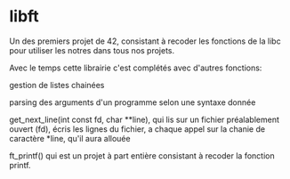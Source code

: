 # libft

Un des premiers projet de 42, consistant à recoder les fonctions de la libc pour utiliser les notres dans tous nos projets.

Avec le temps cette librairie c'est complétés avec d'autres fonctions:

gestion de listes chainées

parsing des arguments d'un programme selon une syntaxe donnée

get_next_line(int const fd, char **line), qui lis sur un fichier préalablement ouvert (fd), écris les lignes du fichier, a chaque appel sur la chanie de caractère *line, qu'il aura allouée

ft_printf() qui est un projet à part entière consistant à recoder la fonction printf.
